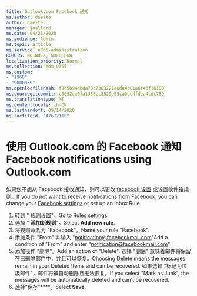 ```yaml
---
title: Outlook.com Facebook 通知
ms.author: daeite
author: daeite
manager: joallard
ms.date: 04/21/2020
ms.audience: Admin
ms.topic: article
ms.service: o365-administration
ROBOTS: NOINDEX, NOFOLLOW
localization_priority: Normal
ms.collection: Adm_O365
ms.custom:
- "1968"
- "9000339"
ms.openlocfilehash: f9d5b94abda70c7383221a0d04c01a6f43f16100
ms.sourcegitcommit: c6692ce0fa1358ec3529e59ca0ecdfdea4cdc759
ms.translationtype: MT
ms.contentlocale: zh-CN
ms.lasthandoff: 09/14/2020
ms.locfileid: "47672118"
---
```

# <a name="facebook-notifications-using-outlookcom"></a><span data-ttu-id="d1737-102">使用 Outlook.com 的 Facebook 通知</span><span class="sxs-lookup"><span data-stu-id="d1737-102">Facebook notifications using Outlook.com</span></span>

<span data-ttu-id="d1737-103">如果您不想从 Facebook 接收通知，则可以更改 [facebook 设置](https://aka.ms/facebook-notifications-settings) 或设置收件箱规则。</span><span class="sxs-lookup"><span data-stu-id="d1737-103">If you do not want to receive notifications from Facebook, you can change your [Facebook settings](https://aka.ms/facebook-notifications-settings) or set up an Inbox Rule.</span></span>

1. <span data-ttu-id="d1737-104">转到 " [规则设置](https://outlook.live.com/mail/options/mail/rules/inboxRules)"。</span><span class="sxs-lookup"><span data-stu-id="d1737-104">Go to [Rules settings](https://outlook.live.com/mail/options/mail/rules/inboxRules).</span></span>
1. <span data-ttu-id="d1737-105">选择 " **添加新规则**"。</span><span class="sxs-lookup"><span data-stu-id="d1737-105">Select **Add new rule**.</span></span>
1. <span data-ttu-id="d1737-106">将规则命名为 "Facebook"。</span><span class="sxs-lookup"><span data-stu-id="d1737-106">Name your rule "Facebook".</span></span>
1. <span data-ttu-id="d1737-107">添加条件 "From" 并输入 "notification@facebookmail.com"</span><span class="sxs-lookup"><span data-stu-id="d1737-107">Add a condition of "From" and enter "notification@facebookmail.com"</span></span>
1. <span data-ttu-id="d1737-108">添加操作 "删除"。</span><span class="sxs-lookup"><span data-stu-id="d1737-108">Add an action of "Delete".</span></span> <span data-ttu-id="d1737-109">选择 "删除" 意味着邮件将保留在已删除邮件中，并且可以恢复。</span><span class="sxs-lookup"><span data-stu-id="d1737-109">Choosing Delete means the messages remain in your Deleted Items and can be recovered.</span></span> <span data-ttu-id="d1737-110">如果选择 "标记为垃圾邮件"，邮件将被自动删除且无法恢复。</span><span class="sxs-lookup"><span data-stu-id="d1737-110">If you select "Mark as Junk", the messages will be automatically deleted and can't be recovered.</span></span>
1. <span data-ttu-id="d1737-111">选择“保存”\*\*\*\*。</span><span class="sxs-lookup"><span data-stu-id="d1737-111">Select **Save**.</span></span>